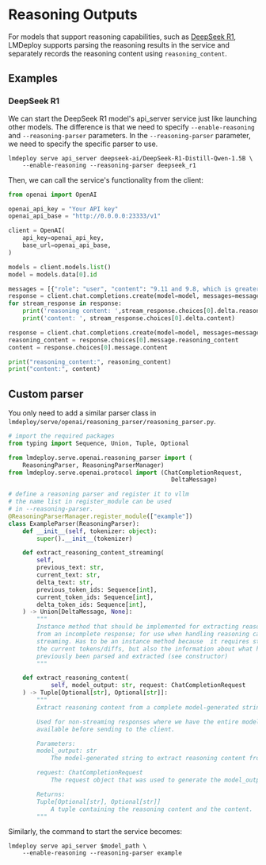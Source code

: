 # Reasoning Outputs

For models that support reasoning capabilities, such as [DeepSeek R1](https://huggingface.co/deepseek-ai/DeepSeek-R1), LMDeploy supports parsing the reasoning results in the service and separately records the reasoning content using `reasoning_content`.

## Examples

### DeepSeek R1

We can start the DeepSeek R1 model's api_server service just like launching other models. The difference is that we need to specify `--enable-reasoning` and `--reasoning-parser` parameters.
In the `--reasoning-parser` parameter, we need to specify the specific parser to use.

```
lmdeploy serve api_server deepseek-ai/DeepSeek-R1-Distill-Qwen-1.5B \
    --enable-reasoning --reasoning-parser deepseek_r1
```

Then, we can call the service's functionality from the client:

```python
from openai import OpenAI

openai_api_key = "Your API key"
openai_api_base = "http://0.0.0.0:23333/v1"

client = OpenAI(
    api_key=openai_api_key,
    base_url=openai_api_base,
)

models = client.models.list()
model = models.data[0].id

messages = [{"role": "user", "content": "9.11 and 9.8, which is greater?"}]
response = client.chat.completions.create(model=model, messages=messages, stream=True)
for stream_response in response:
    print('reasoning content: ',stream_response.choices[0].delta.reasoning_content)
    print('content: ', stream_response.choices[0].delta.content)

response = client.chat.completions.create(model=model, messages=messages, stream=False)
reasoning_content = response.choices[0].message.reasoning_content
content = response.choices[0].message.content

print("reasoning_content:", reasoning_content)
print("content:", content)
```

## Custom parser

You only need to add a similar parser class in `lmdeploy/serve/openai/reasoning_parser/reasoning_parser.py`.

```python
# import the required packages
from typing import Sequence, Union, Tuple, Optional

from lmdeploy.serve.openai.reasoning_parser import (
    ReasoningParser, ReasoningParserManager)
from lmdeploy.serve.openai.protocol import (ChatCompletionRequest,
                                              DeltaMessage)

# define a reasoning parser and register it to vllm
# the name list in register_module can be used
# in --reasoning-parser.
@ReasoningParserManager.register_module(["example"])
class ExampleParser(ReasoningParser):
    def __init__(self, tokenizer: object):
        super().__init__(tokenizer)

    def extract_reasoning_content_streaming(
        self,
        previous_text: str,
        current_text: str,
        delta_text: str,
        previous_token_ids: Sequence[int],
        current_token_ids: Sequence[int],
        delta_token_ids: Sequence[int],
    ) -> Union[DeltaMessage, None]:
        """
        Instance method that should be implemented for extracting reasoning
        from an incomplete response; for use when handling reasoning calls and
        streaming. Has to be an instance method because  it requires state -
        the current tokens/diffs, but also the information about what has
        previously been parsed and extracted (see constructor)
        """

    def extract_reasoning_content(
            self, model_output: str, request: ChatCompletionRequest
    ) -> Tuple[Optional[str], Optional[str]]:
        """
        Extract reasoning content from a complete model-generated string.

        Used for non-streaming responses where we have the entire model response
        available before sending to the client.

        Parameters:
        model_output: str
            The model-generated string to extract reasoning content from.

        request: ChatCompletionRequest
            The request object that was used to generate the model_output.

        Returns:
        Tuple[Optional[str], Optional[str]]
            A tuple containing the reasoning content and the content.
        """
```

Similarly, the command to start the service becomes:

```
lmdeploy serve api_server $model_path \
    --enable-reasoning --reasoning-parser example
```
